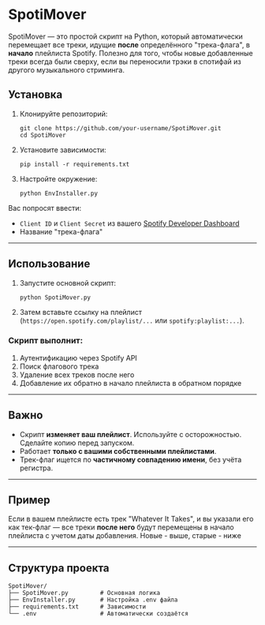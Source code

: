 # SpotiMover

SpotiMover — это простой скрипт на Python, который автоматически перемещает все треки, идущие **после** определённого "трека-флага", в **начало** плейлиста Spotify. Полезно для того, чтобы новые добавленные треки всегда были сверху, если вы переносили трэки в спотифай из другого музыкального стриминга.

## Установка

1. Клонируйте репозиторий:

    ```
    git clone https://github.com/your-username/SpotiMover.git
    cd SpotiMover
    ```

2. Установите зависимости:

    ```
    pip install -r requirements.txt
    ```

3. Настройте окружение:

    ```
    python EnvInstaller.py
    ```

Вас попросят ввести:

- `Client ID` и `Client Secret` из вашего [Spotify Developer Dashboard](https://developer.spotify.com/dashboard)
- Название "трека-флага"

---

## Использование

1. Запустите основной скрипт:
   
    ```
    python SpotiMover.py
    ```

2. Затем вставьте ссылку на плейлист (`https://open.spotify.com/playlist/...` или `spotify:playlist:...`).

### Скрипт выполнит:

1. Аутентификацию через Spotify API  
2. Поиск флагового трека  
3. Удаление всех треков после него  
4. Добавление их обратно в начало плейлиста в обратном порядке  

---

## Важно

- Скрипт **изменяет ваш плейлист**. Используйте с осторожностью. Сделайте копию перед запуском.
- Работает **только с вашими собственными плейлистами**.
- Трек-флаг ищется по **частичному совпадению имени**, без учёта регистра.

---

## Пример

Если в вашем плейлисте есть трек "Whatever It Takes", и вы указали его как тек-флаг — все треки **после него** будут перемещены в начало плейлиста с учетом даты добавления. Новые - выше, старые - ниже

---

## Структура проекта

    SpotiMover/
    ├── SpotiMover.py         # Основная логика
    ├── EnvInstaller.py       # Настройка .env файла
    ├── requirements.txt      # Зависимости
    └── .env                  # Автоматически создаётся
